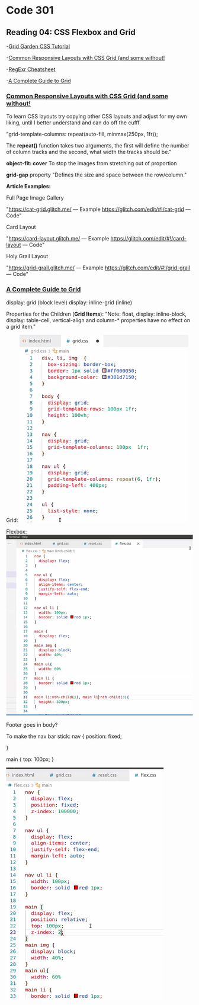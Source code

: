 # Code 301
## Reading 04: CSS Flexbox and Grid

-[Grid Garden CSS Tutorial](https://cssgridgarden.com/)


-[Common Responsive Layouts with CSS Grid (and some without!](https://medium.com/samsung-internet-dev/common-responsive-layouts-with-css-grid-and-some-without-245a862f48df)

-[RegExr Cheatsheet](https://regexr.com/)

-[A Complete Guide to Grid](https://css-tricks.com/snippets/css/complete-guide-grid/)


### [Common Responsive Layouts with CSS Grid (and some without!](https://medium.com/samsung-internet-dev/common-responsive-layouts-with-css-grid-and-some-without-245a862f48df)

To learn CSS layouts try copying other CSS layouts and adjust for my own liking, until I better understand and can do off the cufff.

"grid-template-columns: repeat(auto-fill, minmax(250px, 1fr));

The **repeat()** function takes two arguments, the first will define the number of column tracks and the second, what width the tracks should be."

**object-fit: cover**
To stop the images from stretching out of proportion

**grid-gap** property
"Defines the size and space between the row/column."

**Article Examples:**

Full Page Image Gallery

"https://cat-grid.glitch.me/ — Example
https://glitch.com/edit/#!/cat-grid — Code"

Card Layout

"https://card-layout.glitch.me/ — Example
https://glitch.com/edit/#!/card-layout — Code"

Holy Grail Layout 

"https://grid-grail.glitch.me/ — Example
https://glitch.com/edit/#!/grid-grail — Code"

### [A Complete Guide to Grid](https://css-tricks.com/snippets/css/complete-guide-grid/)

display: grid (block level)
display: inline-grid (inline)

Properties for the Children (**Grid Items**):
"Note:
float, display: inline-block, display: table-cell, vertical-align and column-* properties have no effect on a grid item."


Grid: 
![](/301/assets/2021-02-18-12-13-40.png)


Flexbox:
![](/301/assets/2021-02-18-12-30-10.png)


Footer goes in body? 

To make the nav bar stick:
nav {
    position: fixed;

}

main {
    top: 100px;
}

![](/301/assets/2021-02-18-12-35-10.png)